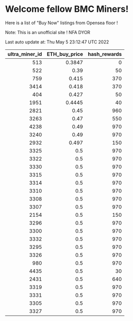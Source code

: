 # Welcome fellow BMC Miners!
Here is a list of "Buy Now" listings from Opensea floor !

Note: This is an unofficial site ! NFA DYOR


Last auto update at: Thu May  5 23:12:47 UTC 2022


|   ultra_miner_id |   ETH_buy_price |   hash_rewards |
|-----------------:|----------------:|---------------:|
|              513 |          0.3847 |              0 |
|              522 |          0.39   |             50 |
|              759 |          0.415  |            370 |
|             3414 |          0.418  |            370 |
|              404 |          0.427  |             50 |
|             1951 |          0.4445 |             40 |
|             2821 |          0.45   |            960 |
|             3263 |          0.47   |            550 |
|             4238 |          0.49   |            970 |
|             3240 |          0.49   |            970 |
|             2932 |          0.497  |            150 |
|             3325 |          0.5    |            970 |
|             3322 |          0.5    |            970 |
|             3330 |          0.5    |            970 |
|             3315 |          0.5    |            970 |
|             3314 |          0.5    |            970 |
|             3310 |          0.5    |            970 |
|             3308 |          0.5    |            970 |
|             3307 |          0.5    |            970 |
|             2154 |          0.5    |            150 |
|             3296 |          0.5    |            970 |
|             3300 |          0.5    |            970 |
|             3332 |          0.5    |            970 |
|             3295 |          0.5    |            970 |
|             3326 |          0.5    |            970 |
|              980 |          0.5    |            970 |
|             4435 |          0.5    |             30 |
|             2431 |          0.5    |            640 |
|             3319 |          0.5    |            970 |
|             3331 |          0.5    |            970 |
|             3305 |          0.5    |            970 |
|             3327 |          0.5    |            970 |